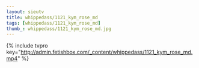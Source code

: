 ```yaml
--- 
layout: sieutv
title: whippedass/1121_kym_rose_md
tags: [whippedass/1121_kym_rose_md]
thumb_: whippedass/1121_kym_rose_md.jpg
---
```

{% include tvpro key="http://admin.fetishbox.com/_content/whippedass/1121_kym_rose_md.mp4" %} 
